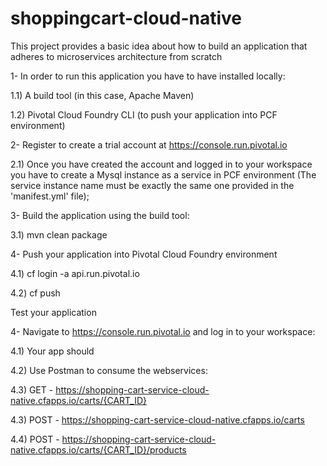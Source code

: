 # shoppingcart-cloud-native
This project provides a basic idea about how to build an application that adheres to microservices architecture from scratch

1- In order to run this application you have to have installed locally:

1.1) A build tool (in this case, Apache Maven)

1.2) Pivotal Cloud Foundry CLI (to push your application into PCF environment)

2- Register to create a trial account at https://console.run.pivotal.io 

2.1) Once you have created the account and logged in to your workspace you have to create a Mysql instance as a service in PCF environment (The service instance name must be exactly the same one provided in the 'manifest.yml' file);

3- Build the application using the build tool:

  3.1) mvn clean package
  
4- Push your application into Pivotal Cloud Foundry environment

4.1) cf login -a api.run.pivotal.io

4.2) cf push

Test your application


4- Navigate to https://console.run.pivotal.io and log in to your workspace:

4.1) Your app should 

4.2) Use Postman to consume the webservices:

4.3) GET - https://shopping-cart-service-cloud-native.cfapps.io/carts/{CART_ID}

4.3) POST - https://shopping-cart-service-cloud-native.cfapps.io/carts

4.4) POST - https://shopping-cart-service-cloud-native.cfapps.io/carts/{CART_ID}/products


